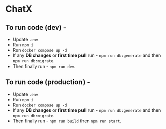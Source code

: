 # ChatX

## To run code (dev) -
- Update `.env`
- Run `npm i`
- Run `docker compose up -d`
- If any __DB changes__ or __first time pull__ run - `npm run db:generate` and then `npm run db:migrate`.
- Then finally run - `npm run dev`.

## To run code (production) -
- Update `.env`
- Run `npm i`
- Run `docker compose up -d`
- If any __DB changes__ or __first time pull__ run - `npm run db:generate` and then `npm run db:migrate`.
- Then finally run - `npm run build` then `npm run start`.
